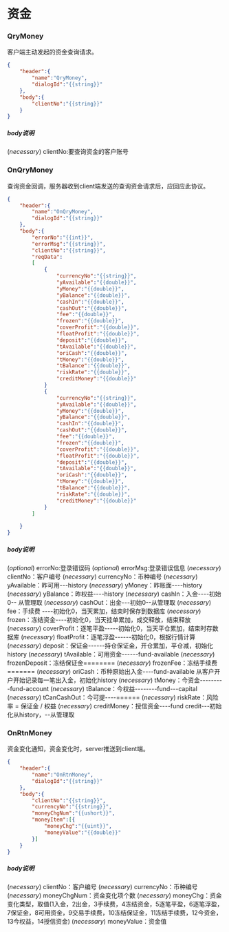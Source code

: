 资金
=========

### **QryMoney**
客户端主动发起的资金查询请求。
```json
{
    "header":{
        "name":"QryMoney",
        "dialogId":"{{string}}"
    },
    "body":{
        "clientNo":"{{string}}"
    }
}
```
##### **body说明**
(*necessary*) clientNo:要查询资金的客户账号

### **OnQryMoney**
查询资金回调，服务器收到client端发送的查询资金请求后，应回应此协议。
```json
{
    "header":{
        "name":"OnQryMoney",
        "dialogId":"{{string}}"
    },
    "body":{
        "errorNo":"{{int}}",
        "errorMsg":"{{string}}",
        "clientNo":"{{string}}",
        "reqData":
        [
            {
                "currencyNo":"{{string}}",
                "yAvailable":"{{double}}",
                "yMoney":"{{double}}",
                "yBalance":"{{double}}",
                "cashIn":"{{double}}",
                "cashOut":"{{double}}",
                "fee":"{{double}}",
                "frozen":"{{double}}",
                "coverProfit":"{{double}}",
                "floatProfit":"{{double}}",
                "deposit":"{{double}}",
                "tAvailable":"{{double}}",
                "oriCash":"{{double}}",
                "tMoney":"{{double}}",
                "tBalance":"{{double}}",
                "riskRate":"{{double}}",
                "creditMoney":"{{double}}"   
            }
            {
                "currencyNo":"{{string}}",
                "yAvailable":"{{double}}",
                "yMoney":"{{double}}",
                "yBalance":"{{double}}",
                "cashIn":"{{double}}",
                "cashOut":"{{double}}",
                "fee":"{{double}}",
                "frozen":"{{double}}",
                "coverProfit":"{{double}}",
                "floatProfit":"{{double}}",
                "deposit":"{{double}}",
                "tAvailable":"{{double}}",
                "oriCash":"{{double}}",
                "tMoney":"{{double}}",
                "tBalance":"{{double}}",
                "riskRate":"{{double}}",
                "creditMoney":"{{double}}"  
            }
        ]
        
    }
}
```
##### **body说明**
(*optional*) errorNo:登录错误码
(*optional*) errorMsg:登录错误信息
(*necessary*) clientNo：客户编号
(*necessary*) currencyNo：币种编号
(*necessary*) yAvailable：昨可用---history
(*necessary*) yMoney：昨账面----history
(*necessary*) yBalance：昨权益----history
(*necessary*) cashIn：入金----初始0-- 从管理取
(*necessary*) cashOut：出金---初始0--从管理取
(*necessary*) fee：手续费  ----初始化0，当天累加，结束时保存到数据库
(*necessary*) frozen：冻结资金----初始化0，当天挂单累加，成交释放，结束释放
(*necessary*) coverProfit：逐笔平盈-----初始化0，当天平仓累加，结束时存数据库
(*necessary*) floatProfit：逐笔浮盈------初始化0，根据行情计算
(*necessary*) deposit：保证金------持仓保证金，开仓累加，平仓减，初始化history
(*necessary*) tAvailable：可用资金------fund-available
(*necessary*) frozenDeposit：冻结保证金========
(*necessary*) frozenFee：冻结手续费=======
(*necessary*) oriCash：币种原始出入金----fund-available  从客户开户开始记录每一笔出入金，初始化history
(*necessary*) tMoney：今资金---------fund-account
(*necessary*) tBalance：今权益--------fund---capital
(*necessary*) tCanCashOut：今可提----======
(*necessary*) riskRate：风险率 = 保证金 / 权益
(*necessary*) creditMoney：授信资金----fund credit---初始化从history，--从管理取

### **OnRtnMoney**
资金变化通知，资金变化时，server推送到client端。
```json
{
    "header":{
        "name":"OnRtnMoney",
        "dialogId":"{{string}}"
    },
    "body":{
        "clientNo":"{{string}}",
        "currencyNo":"{{string}}",
        "moneyChgNum":"{{ushort}}",
        "moneyItem":[{
            "moneyChg":"{{uint}}",
            "moneyValue":"{{double}}"
        }]
    }
}
```
##### **body说明**
(*necessary*) clientNo：客户编号
(*necessary*) currencyNo：币种编号
(*necessary*) moneyChgNum：资金变化项个数
(*necessary*) moneyChg：资金变化类型，取值(1入金，2出金，3手续费，4冻结资金，5逐笔平盈，6逐笔浮盈，7保证金，8可用资金，9交易手续费，10冻结保证金，11冻结手续费，12今资金，13今权益，14授信资金)
(*necessary*) moneyValue：资金值